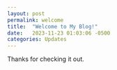 ```yaml
---
layout: post
permalink: welcome
title:  "Welcome to My Blog!"
date:   2023-11-23 01:03:06 -0500
categories: Updates
---
```

Thanks for checking it out.